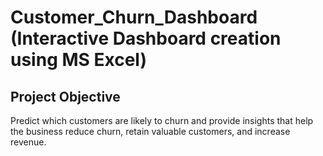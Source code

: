 # Customer_Churn_Dashboard (Interactive Dashboard creation using MS Excel)
## Project Objective
Predict which customers are likely to churn and provide insights that help the 
business reduce churn, retain valuable customers, and increase revenue.
